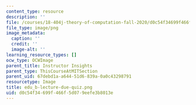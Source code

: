```yaml
---
content_type: resource
description: ''
file: /courses/18-404j-theory-of-computation-fall-2020/d0c54f34699f466f5d079eefe3b8013e_edu_b-lecture-due-quiz.png
file_type: image/png
image_metadata:
  caption: ''
  credit: ''
  image-alt: ''
learning_resource_types: []
ocw_type: OCWImage
parent_title: Instructor Insights
parent_type: ThisCourseAtMITSection
parent_uid: 67debd1a-a644-51d6-839a-0a0c43298791
resourcetype: Image
title: edu_b-lecture-due-quiz.png
uid: d0c54f34-699f-466f-5d07-9eefe3b8013e
---
```


